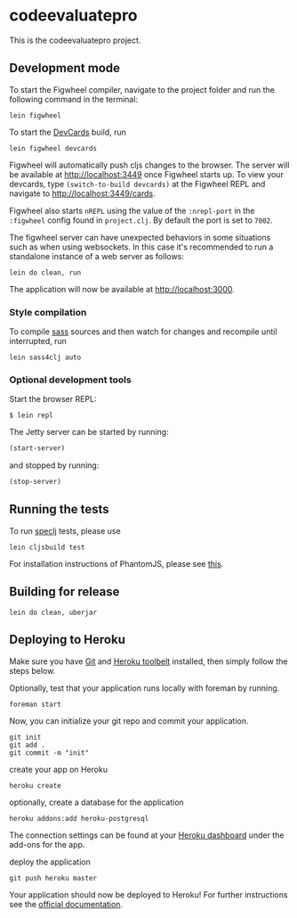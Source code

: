 # codeevaluatepro

This is the codeevaluatepro project.

## Development mode

To start the Figwheel compiler, navigate to the project folder and run the following command in the terminal:

```
lein figwheel
```

To start the [DevCards](https://github.com/bhauman/devcards) build, run

```
lein figwheel devcards
```

Figwheel will automatically push cljs changes to the browser. The server will be available at [http://localhost:3449](http://localhost:3449) once Figwheel starts up.  To view your devcards, type `(switch-to-build devcards)` at the Figwheel REPL and navigate to [http://localhost:3449/cards](http://localhost:3449/cards). 

Figwheel also starts `nREPL` using the value of the `:nrepl-port` in the `:figwheel`
config found in `project.clj`. By default the port is set to `7002`.

The figwheel server can have unexpected behaviors in some situations such as when using
websockets. In this case it's recommended to run a standalone instance of a web server as follows:

```
lein do clean, run
```

The application will now be available at [http://localhost:3000](http://localhost:3000).

### Style compilation
To compile [sass](https://github.com/Deraen/sass4clj) sources and then watch for changes and recompile until interrupted, run
```
lein sass4clj auto
```

### Optional development tools

Start the browser REPL:

```
$ lein repl
```
The Jetty server can be started by running:

```clojure
(start-server)
```
and stopped by running:
```clojure
(stop-server)
```

## Running the tests

To run [speclj](https://github.com/slagyr/speclj) tests, please use

```
lein cljsbuild test
```

For installation instructions of PhantomJS, please see [this](http://phantomjs.org/download.html).

## Building for release

```
lein do clean, uberjar
```

## Deploying to Heroku

Make sure you have [Git](http://git-scm.com/downloads) and [Heroku toolbelt](https://toolbelt.heroku.com/) installed, then simply follow the steps below.

Optionally, test that your application runs locally with foreman by running.

```
foreman start
```

Now, you can initialize your git repo and commit your application.

```
git init
git add .
git commit -m "init"
```
create your app on Heroku

```
heroku create
```

optionally, create a database for the application

```
heroku addons:add heroku-postgresql
```

The connection settings can be found at your [Heroku dashboard](https://dashboard.heroku.com/apps/) under the add-ons for the app.

deploy the application

```
git push heroku master
```

Your application should now be deployed to Heroku!
For further instructions see the [official documentation](https://devcenter.heroku.com/articles/clojure).
